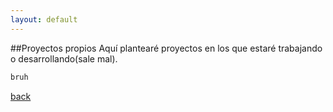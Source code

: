 ```yaml
---
layout: default
---
```


##Proyectos propios
Aquí plantearé proyectos en los que estaré trabajando o desarrollando(sale mal).

```python
bruh
```

[back](./)
